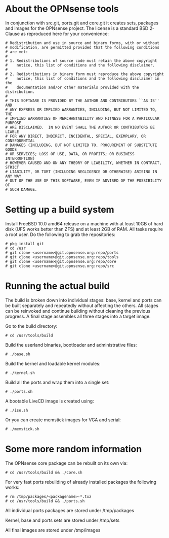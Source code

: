 About the OPNsense tools
========================

In conjunction with src.git, ports.git and core.git it creates
sets, packages and images for the OPNsense project.  The license
is a standard BSD 2-Clause as reproduced here for your convenience:

    # Redistribution and use in source and binary forms, with or without
    # modification, are permitted provided that the following conditions
    # are met:
    #
    # 1. Redistributions of source code must retain the above copyright
    #    notice, this list of conditions and the following disclaimer.
    #
    # 2. Redistributions in binary form must reproduce the above copyright
    #    notice, this list of conditions and the following disclaimer in the
    #    documentation and/or other materials provided with the distribution.
    #
    # THIS SOFTWARE IS PROVIDED BY THE AUTHOR AND CONTRIBUTORS ``AS IS'' AND
    # ANY EXPRESS OR IMPLIED WARRANTIES, INCLUDING, BUT NOT LIMITED TO, THE
    # IMPLIED WARRANTIES OF MERCHANTABILITY AND FITNESS FOR A PARTICULAR PURPOSE
    # ARE DISCLAIMED.  IN NO EVENT SHALL THE AUTHOR OR CONTRIBUTORS BE LIABLE
    # FOR ANY DIRECT, INDIRECT, INCIDENTAL, SPECIAL, EXEMPLARY, OR CONSEQUENTIAL
    # DAMAGES (INCLUDING, BUT NOT LIMITED TO, PROCUREMENT OF SUBSTITUTE GOODS
    # OR SERVICES; LOSS OF USE, DATA, OR PROFITS; OR BUSINESS INTERRUPTION)
    # HOWEVER CAUSED AND ON ANY THEORY OF LIABILITY, WHETHER IN CONTRACT, STRICT
    # LIABILITY, OR TORT (INCLUDING NEGLIGENCE OR OTHERWISE) ARISING IN ANY WAY
    # OUT OF THE USE OF THIS SOFTWARE, EVEN IF ADVISED OF THE POSSIBILITY OF
    # SUCH DAMAGE.

Setting up a build system
=========================

Install FreeBSD 10.0 amd64 release on a machine with at least
10GB of hard disk (UFS works better than ZFS) and at least 2GB
of RAM.  All tasks require a root user.  Do the following to grab
the repositories:

    # pkg install git
    # cd /usr
    # git clone <username>@git.opnsense.org:repo/ports
    # git clone <username>@git.opnsense.org:repo/tools
    # git clone <username>@git.opnsense.org:repo/core
    # git clone <username>@git.opnsense.org:repo/src

Running the actual build
========================

The build is broken down into individual stages: base,
kernel and ports can be built separately and repeatedly
without affecting the others.  All stages can be reinvoked
and continue building without cleaning the previous progress.
A final stage assembles all three stages into a target image.

Go to the build directory:

    # cd /usr/tools/build

Build the userland binaries, bootloader and administrative
files:

    # ./base.sh

Build the kernel and loadable kernel modules:

    # ./kernel.sh

Build all the ports and wrap them into a single set:

    # ./ports.sh

A bootable LiveCD image is created using:

    # ./iso.sh

Or you can create memstick images for VGA and serial:

    # ./memstick.sh

Some more random information
============================

The OPNsense core package can be rebuilt on its own via:

    # cd /usr/tools/build && ./core.sh

For very fast ports rebuilding of already installed packages
the following works:

    # rm /tmp/packages/<packagename>-*.txz
    # cd /usr/tools/build && ./ports.sh

All individual ports packages are stored under /tmp/packages

Kernel, base and ports sets are stored under /tmp/sets

All final images are stored under /tmp/images
